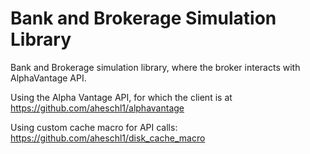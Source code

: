# Bank and Brokerage Simulation Library

Bank and Brokerage simulation library, where the broker interacts with AlphaVantage API.

Using the Alpha Vantage API, for which the client is at https://github.com/aheschl1/alphavantage

Using custom cache macro for API calls: https://github.com/aheschl1/disk_cache_macro
